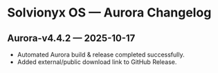 # Solvionyx OS — Aurora Changelog

## Aurora-v4.4.2 — 2025-10-17
- Automated Aurora build & release completed successfully.
- Added external/public download link to GitHub Release.
